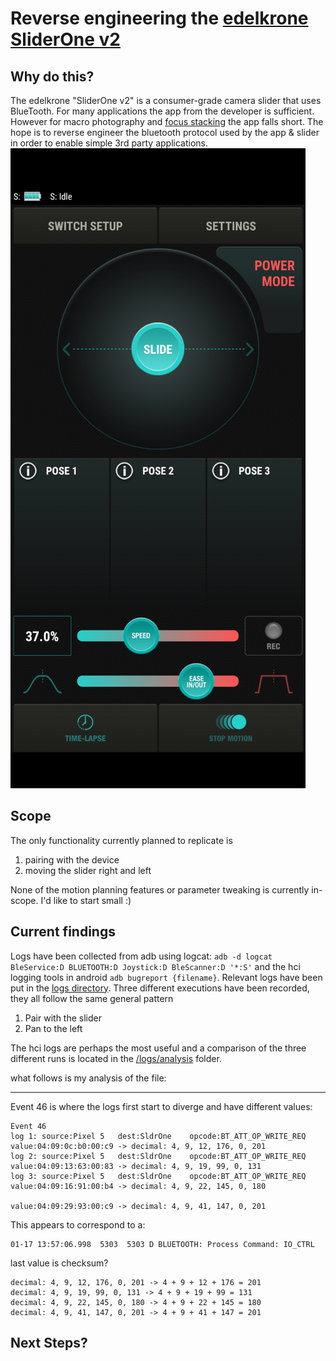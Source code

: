 # Reverse engineering the [edelkrone SliderOne v2](https://edelkrone.com/products/sliderone-v2)

## Why do this?
The edelkrone "SliderOne v2" is a consumer-grade camera slider that uses BlueTooth. For many applications the 
app from the developer is sufficient. However for macro photography and [focus stacking](https://en.wikipedia.org/wiki/Focus_stacking)
the app falls short. The hope is to reverse engineer the bluetooth protocol used by the app & slider in order to 
enable simple 3rd party applications.
![edelkrone](./images/edelkrone_app.png)
## Scope
The only functionality currently planned to replicate is
1. pairing with the device
2. moving the slider right and left

None of the motion planning features or parameter tweaking is currently in-scope. I'd like to start small :)
## Current findings
Logs have been collected from adb using logcat: `adb -d logcat BleService:D BLUETOOTH:D Joystick:D BleScanner:D '*:S'`
and the hci logging tools in android `adb bugreport {filename}`. Relevant logs have been put in the
[logs directory](./logs). Three different executions have been recorded, they all follow the same general pattern

1. Pair with the slider
2. Pan to the left

The hci logs are perhaps the most useful and a comparison of the three different runs is located in the 
[/logs/analysis](./logs/analysis) folder.

what follows is my analysis of the file:
***
Event 46 is where the logs first start to diverge and have different values:
```
Event 46
log 1: source:Pixel 5	dest:SldrOne	opcode:BT_ATT_OP_WRITE_REQ	value:04:09:0c:b0:00:c9 -> decimal: 4, 9, 12, 176, 0, 201
log 2: source:Pixel 5	dest:SldrOne	opcode:BT_ATT_OP_WRITE_REQ	value:04:09:13:63:00:83 -> decimal: 4, 9, 19, 99, 0, 131
log 3: source:Pixel 5	dest:SldrOne	opcode:BT_ATT_OP_WRITE_REQ	value:04:09:16:91:00:b4 -> decimal: 4, 9, 22, 145, 0, 180
                                                                    value:04:09:29:93:00:c9 -> decimal: 4, 9, 41, 147, 0, 201
```
This appears to correspond to a:
```
01-17 13:57:06.998  5303  5303 D BLUETOOTH: Process Command: IO_CTRL
```
last value is checksum?
```
decimal: 4, 9, 12, 176, 0, 201 -> 4 + 9 + 12 + 176 = 201
decimal: 4, 9, 19, 99, 0, 131 -> 4 + 9 + 19 + 99 = 131
decimal: 4, 9, 22, 145, 0, 180 -> 4 + 9 + 22 + 145 = 180
decimal: 4, 9, 41, 147, 0, 201 -> 4 + 9 + 41 + 147 = 201
```

## Next Steps?
